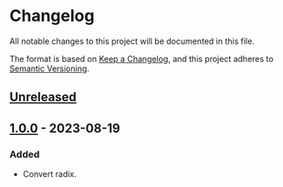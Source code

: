 # Changelog
All notable changes to this project will be documented in this file.

The format is based on [Keep a Changelog](https://keepachangelog.com/en/1.0.0/),
and this project adheres to [Semantic Versioning](https://semver.org/spec/v2.0.0.html).

## [Unreleased]

## [1.0.0] - 2023-08-19

### Added
 - Convert radix.

[Unreleased]: https://github.com/overdrive1708/SoftwareDevelopmentAssistanceToolkit
[1.0.0]: https://github.com/overdrive1708/SoftwareDevelopmentAssistanceToolkit/releases/tag/v1.0.0

